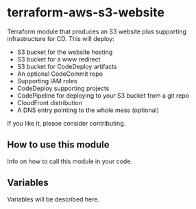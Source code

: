 # terraform-aws-s3-website

Terraform module that produces an S3 website plus supporting infrastructure for CD. This will deploy:

* S3 bucket for the website hosting
* S3 bucket for a www redirect
* S3 bucket for CodeDeploy artifacts
* An optional CodeCommit repo
* Supporting IAM roles
* CodeDeploy supporting projects
* CodePipeline for deploying to your S3 bucket from a git repo
* CloudFront distribution
* A DNS entry pointing to the whole mess (optional)

If you like it, please consider contributing.

## How to use this module

Info on how to call this module in your code.

## Variables

Variables will be described here.